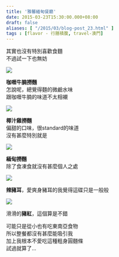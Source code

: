 ```yaml
---
title: '雅馨緬甸餐廳'
date: 2015-03-23T15:30:00.000+08:00
draft: false
aliases: [ "/2015/03/blog-post_23.html" ]
tags : [flavor - 行膳積腹, travel-澳門]
---
```


其實也沒有特別喜歡食麵  
不過試一下也無妨  

![](/images/macau13.jpg)

**咖喱牛腩撈麵**  
怎說呢，總覺得麵的微鹼水味  
跟咖喱牛腩的味道不太相襯  

![](/images/macau13a.jpg)

**椰汁雞撈麵**  
偏甜的口味，很standard的味道  
沒有甚麼特別就是  

![](/images/macau13b.jpg)

**緬甸撈麵**  
除了食凍食就沒有甚麼個人之處  

![](/images/macau13c.jpg)

**辣豬耳**，愛爽身豬耳的我覺得這碟只是一般般  

![](/images/macau13d.jpg)

滑滑的**豬紅**，這個算是不錯  
  
可能只是從小也有吃東南亞食物  
所以整餐都沒有甚麼能吸引我  
加上我根本不愛吃這種粗身圓麵條  
試過就算了...
